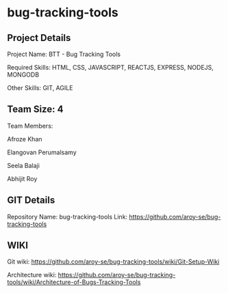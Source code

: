 # bug-tracking-tools

Project Details
---------------
Project Name:  BTT - Bug Tracking Tools

Required Skills:  HTML, CSS, JAVASCRIPT, REACTJS, EXPRESS, NODEJS, MONGODB

Other Skills:  GIT, AGILE

Team Size: 4
-------------
Team Members:

Afroze Khan

Elangovan Perumalsamy

Seela Balaji	

Abhijit Roy
	
	

GIT Details
-------------
Repository Name: bug-tracking-tools
Link: https://github.com/aroy-se/bug-tracking-tools

WIKI
-----
Git wiki: https://github.com/aroy-se/bug-tracking-tools/wiki/Git-Setup-Wiki

Architecture wiki: https://github.com/aroy-se/bug-tracking-tools/wiki/Architecture-of-Bugs-Tracking-Tools

